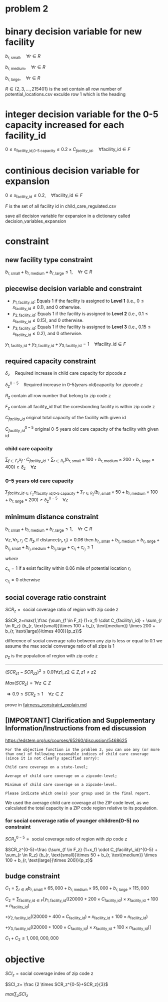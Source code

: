 # problem 2
# binary decision variable for new facility

$` b_{r, \text{small}}, \quad \forall r \in R`$

$` b_{r, \text{medium}}, \quad \forall r \in R`$

$` b_{r, \text{large}} , \quad \forall r \in R`$

$`R \in\{2,3,\dots ,215401\} \text{ is the set contain all row number of potential\_locations.csv exculde row 1 which is the heading}`$

# integer decision variable for the 0-5 capacity increased for each facility_id

$`0 \leq n_{\text{facility\_id,0-5 capacity}}\leq 0.2 \times C_{facility\_id}, \quad \forall \text{facility\_id} \in F`$


# continious decision variable for expansion
$`0 \leq x_{\text{facility\_id}} \leq 0.2, \quad \forall \text{facility\_id} \in F`$

$`F \text{ is the set of all facility id in child\_care\_regulated.csv }`$



save all decision variable for expansion in a dictionary called 
decision_variables_expansion

# constraint 
## new facility type constraint
$`b_{r, \text{small}} + b_{r, \text{medium}} + b_{r, \text{large}} \leq 1, \quad \forall r \in R`$

## piecewise decision variable and constraint
- $` y_{1,\text{facility\_id}} `$: Equals 1 if the facility is assigned to **Level 1** (i.e., $` 0 \leq x_{\text{facility\_id}} \leq 0.1 `$), and 0 otherwise.
- $` y_{2,\text{facility\_id}} `$: Equals 1 if the facility is assigned to **Level 2** (i.e., $` 0.1 \leq x_{\text{facility\_id}} \leq 0.15 `$), and 0 otherwise.
- $` y_{3,\text{facility\_id}} `$: Equals 1 if the facility is assigned to **Level 3** (i.e., $` 0.15 \leq x_{\text{facility\_id}} \leq 0.2 `$), and 0 otherwise.

$`y_{1,\text{facility\_id}} + y_{2,\text{facility\_id}} + y_{3,\text{facility\_id}} = 1 \quad \forall \text{facility\_id} \in F`$


## required capacity constraint
$`\delta_z \quad \text{Required increase in child care capacity for zipcode $z$}`$

$`\delta_z^{0-5} \quad \text{Required increase in 0-5(years old)capacity for zipcode $z$}`$

$`R_z \text{ contain all row number that belong to zip code z}`$

$`F_z \text{ contain all facility\_id that the coresbonding facility is within zip code z}`$

$`C_{facility\_id} \text{ original total capacity of the facility with given id}`$

$`C^{0-5}_{facility\_id} \text{ original 0-5 years old care capacity of the facility with given id}`$
### child care capacity 
$`\sum_{f \in F_z} x_f \cdot C_{facility\_id} + \sum_{r \in R_z} (b_{r, \text{small}}\times 100 + b_{r, \text{medium}} \times 200 + b_{r, \text{large}}\times 400) \geq \delta_z \quad \forall z`$

### 0-5 years old care capacity
$`\sum_{facility\_id \in F_z} n_{\text{facility\_id,0-5 capacity}} + \sum_{r \in R_z} (b_{r, \text{small}}\times 50 + b_{r, \text{medium}} \times 100 + b_{r, \text{large}}\times 200) \geq \delta_z^{0-5} \quad \forall z`$

## minimum distance constraint
$`b_{r, \text{small}} + b_{r, \text{medium}} + b_{r, \text{large}} \leq 1, \quad \forall r \in R`$

$`\forall z, \forall r_i, r_j \in R_z, \text{if } \text{distance}(r_i, r_j) < 0.06 \text{ then } b_{r_i, \text{small}} + b_{r_i, \text{medium}} + b_{r_i, \text{large}} + b_{r_j, \text{small}} + b_{r_j, \text{medium}} + b_{r_j, \text{large}} + c_{r_i}+ c_{r_j} \leq 1`$

$`where`$

$`c_{r_i}  =1 \text{ if a exist facility within 0.06 mile of potential location } r_i`$

$`c_{r_i} =0 \text{ otherwise} `$
## social coverage ratio constraint
$`SCR_z =\text{ social coverage ratio of region with zip code z}`$

$`SCR_z=max(1,\frac {\sum_{f \in F_z} (1+x_f) \cdot C_{facility\_id} + \sum_{r \in R_z} (b_{r, \text{small}}\times 100 + b_{r, \text{medium}} \times 200 + b_{r, \text{large}}\times 400)}{p_z})`$


difference of social coverage ratio between any zip is less or equal to 0.1
we assume the max social converage ratio of all zips is 1


$`p_z \text{ is the population of region with zip code z}`$

----

$`(SCR_{z1}-SCR_{z2})^2 \leq 0.01 \forall z1,z2 \in Z,z1 \neq z2 `$

$` Max(SCR_z)=1 \forall z \in Z`$

$` \Rightarrow 0.9 \leq SCR_z \leq 1 \quad \forall z \in Z`$

prove in [fairness_constraint_explain.md](fairness_constraint_explain.md)


## [IMPORTANT] Clarification and Supplementary Information/Instructions from ed discussion
https://edstem.org/us/courses/65260/discussion/5468625
```text
For the objective function in the problem 3, you can use any (or more than one) of following reasonable indices of child care coverage (since it is not clearly specified sorry): 

Child care coverage on a state-level; 

Average of child care coverage on a zipcode-level; 

Minimum of child care coverage on a zipcode-level. 

Please indicate which one(s) your group used in the final report. 
```
We used the average child care coverage at the ZIP code level, as we calculated the total capacity in a ZIP code region relative to its population.
### for social converage ratio of younger children(0-5) no constraint
$`SCR_z^{0-5} =\text{ social coverage ratio of region with zip code z}`$

$`SCR_z^{0-5}=\frac {\sum_{f \in F_z} (1+x_f) \cdot C_{facility\_id}^{0-5} + \sum_{r \in R_z} (b_{r, \text{small}}\times 50 + b_{r, \text{medium}} \times 100 + b_{r, \text{large}}\times 200)}{p_z}`$





## budge constraint 
$`C_1= \sum_{r \in R}b_{r, \text{small}}\times 65,000 + b_{r, \text{medium}} \times 95,000 + b_{r, \text{large}}\times 115,000`$

$`C_2 = \sum_{\text{facility\_id} \in F} \left[ y_{1,\text{facility\_id}} \left( (20000 + 200 \times C_{\text{facility\_id}}) \times x_{\text{facility\_id}} + 100 \times n_{\text{facility\_id}}  \right) \right.`$

$` + y_{2,\text{facility\_id}} \left( (20000 + 400 \times C_{\text{facility\_id}}) \times x_{\text{facility\_id}} + 100 \times n_{\text{facility\_id}} \right) `$

$`+ y_{3,\text{facility\_id}} \left( (20000 + 1000 \times C_{\text{facility\_id}}) \times x_{\text{facility\_id}} + 100 \times n_{\text{facility\_id}}  \right) ]`$

$`C_1+C_2 \leq 1,000,000,000 `$
# objective
$`SCI_z=\text{social coverage index of zip code z}`$

$`SCI_z= \frac {2 \times SCR_z^{0-5}+SCR_z}{3}`$

$`max \sum_zSCI_z`$ 